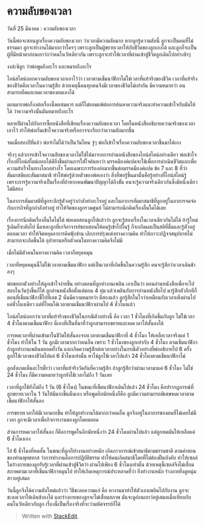 # ความลับของเวลา

วันที่ 25 มีนาคม : ความลับของเวลา

วันนี้พ่อจะสอนลูกเรื่องความลับของเวลา ว่าเวลามีความลับมาก หากลูกรู้ความลับนี้ ลูกจะเป็นคนที่ไม่ธรรมดา ลูกจะทำงานได้มากกว่าใครๆ เพราะลูกเป็นผู้ขยายเวลาให้กับชีวิตของลูกเองได้ และลูกก็จะเป็นผู้ที่มีหน้าตาอ่อนเยาว์กว่าคนในวัยเดียวกัน เพราะลูกจะทำให้เวลาที่ผ่านเข้าสู่ชีวิตลูกเดินไปอย่างช้าๆ

งงล่ะซิลูก ว่าพ่อพูดถึงอะไร และหมายถึงอะไร

ไอน์สไตน์บอกความลับของเวลาเอาไว้ว่า เวลาตามเข็มนาฬิกาไม่ใช่เวลาที่แท้จริงของชีวิต เวลาที่แท้จริงของชีวิตคือเวลาในความรู้สึก ด้วยเหตุนี้คนทุกคนจึงมีเวลาของชีวิตไม่เท่ากัน มีความหมายว่า คนสามารถยืดและหดเวลาของตนเองได้

ตอนแรกพ่อก็งงต่อเรื่องนี้พอสมควร แต่ก็ไม่ยอมแพ้ต่อการค้นหาความจริงและทำความเข้าใจกับมันให้ได้ ว่าความจริงนั้นมันหมายถึงอะไร

หลายปีผ่านไปกับการซื้อหนังสือที่เขียนเรื่องความลับของเวลา โดยในหนังสืออธิบายความจริงของเวลาเอาไว้ ทำให้พ่อเริ่มเข้าใจความจริงหรืออาจจะเรียกว่าความลับมากขึ้น

จนเมื่อสองปีที่แล้ว พ่อจำไม่ได้ว่าเป็นวันไหน จู่ๆ พ่อก็เข้าใจเรื่องความลับของเวลาขึ้นมาได้เอง

จริงๆ แล้วการเข้าใจความลับของเวลาไม่ใช่ได้มาจากการอ่านหนังสือของไอน์สไตน์อย่างเดียว พ่อเข้าใจเรื่องที่ไอน์สไตน์บอกได้ดียิ่งขึ้นผ่านการใส่ใจค้นหาว่า มรรคมีองค์แปดจะใช้เพื่อการดำเนินชีวิตและเพื่อความสำเร็จในทางโลกอย่างไร โดยเฉพาะการร้องอ๋อมากขึ้นต่อมรรคมีองค์แปด ข้อ 7 และ 8 ที่ว่า สัมมาสติและสัมมาสมาธิ ทำให้พ่อรู้ด้วยตัวของพ่อเองว่า สิ่งที่พ่อรู้ขึ้นมานั้นคือรู้อย่างที่ไอน์สไตน์รู้ เพราะการรู้ความจริงเป็นเรื่องที่ถ้าหากคนพัฒนาปัญญาได้ถึงขั้น คนจะรู้ความจริงเดียวกันซึ่งมีหนึ่งเดียว ไม่มีสอง

ในอาการสัมมาสติที่ลูกระลึกรู้ตัวอยู่ว่ากำลังทำอะไรอยู่ และในอาการสัมมาสมาธิที่ลูกอยู่ในอาการจดจ่อกับภารกิจที่ลูกกำลังทำอยู่ ทำให้จิตของลูกรวมศูนย์ ไม่สามารถนึกคิดเรื่องอื่นใดได้เลย

เรื่องการนึกคิดเรื่องอื่นใดไม่ได้ พ่อเคยสอนลูกไปแล้วว่า ลูกจะรู้สองเรื่องในเวลาเดียวกันไม่ได้ ถ้ารู้ใหม่ รู้เดิมก็จะดับไป นี่แหละลูกที่เกจิอาจารย์ชอบสอนให้คนรู้เข้าไปในรู้ ก็จะเกิดผลเป็นสติที่ตื่นและรู้ตัวอยู่ตลอดเวลา ทำให้จิตหยุดอาการคิดฟุ้งซ่าน เลิกการปรุงแต่งทางความคิด ทำให้ภาวะปฏิจจสมุปบาทไม่สามารถจะเกิดขึ้นได้ อุปาทานหรือตัวคนในทางความคิดจึงไม่มี

เมื่อไม่มีตัวคนในทางความคิด เวลาก็หยุดหมุน

เวลาที่หยุดหมุนนี้ไม่ใช่เวลาตามเข็มนาฬิกา แต่เป็นเวลาที่เกิดขึ้นในความรู้สึก คนจะรู้สึกว่าเวลาเดินช้าลงๆ

พ่อขอยกตัวอย่างให้ลูกเข้าใจง่ายขึ้น อย่างตอนที่ลูกทำงานเพลิน เอาเป็นว่า ตอนอ่านหนังสือเพื่อจะไปสอบในวันรุ่งขึ้นก็ได้ ลูกอ่านหนังสือตั้งแต่ตอน 4 ทุ่ม แล้วเพลินกับการอ่านหนังสือไป มารู้สึกตัวอีกทีก็ตอนที่เข็มนาฬิกาชี้ไปที่เลข 2 นั่นมีความหมายว่า ตีสองแล้ว ลูกรู้สึกในใจว่าเหมือนกับเวลาเพิ่งผ่านไปแค่ชั่วโมงเดียว แต่ที่ไหนได้เวลาตามเข็มนาฬิกาผ่านไป 4 ชั่วโมงแล้ว

ไอน์สไตน์บอกว่าเวลาที่แท้จริงของชีวิตในกรณีตัวอย่างนี้ คือ เวลา 1 ชั่วโมงที่เกิดขึ้นกับลูก ไม่ใช่เวลา 4 ชั่วโมงตามเข็มนาฬิกา นี่เองที่เป็นที่มาที่ว่าลูกสามารถขยายและหดเวลาให้สั้นลงได้

การหดเวลาที่ผ่านเข้ามาในชีวิตให้สั้นลงจากเวลาตามเข็มนาฬิกาที่ 4 ชั่วโมง ให้เหลือเวลาจริงแค่ 1 ชั่วโมง ทำให้ใน 1 วัน ลูกมีเวลามากกว่าคนอื่น เพราะ 1 ชั่วโมงของลูกเท่ากับ 4 ชั่วโมง ตามเข็มนาฬิกาถ้าลูกทำงานเพลินตลอดทั้งวัน และเกิดความรู้สึกต่อเวลาอย่างในกรณีตัวอย่างที่พ่ออธิบายไป 6 ครั้ง ลูกก็ใช้เวลาของชีวิตไปแค่ 6 ชั่วโมงเท่านั้น หาใช่ลูกใช้เวลาไปแล้ว 24 ชั่วโมงตามเข็มนาฬิกาไม่

ลูกสังเกตเห็นอะไรมั้ยว่า เวลาที่แท้จริงวัดกันที่ความรู้สึก ถ้าลูกรู้สึกว่าผ่านเวลามาแค่ 6 ชั่วโมง ไม่ใช่ 24 ชั่วโมง ก็มีความหมายว่าลูกยังใช้เวลาไม่ถึง 1 วันเลย

เวลาที่ลูกใช้ยังไม่ถึง 1 วัน \(6 ชั่วโมง\) ในขณะที่เข็มนาฬิกาเดินไปแล้ว 24 ชั่วโมง คือปรากฏการณ์ที่ลูกขยายเวลาใน 1 วันให้มีมากขึ้นนั่นเอง หรือพูดอีกนัยหนึ่งก็คือ ลูกมีความสามารถพิเศษหดเวลาตามเข็มนาฬิกาให้สั้นลง

การขยายเวลาให้มีเวลามากขึ้น ทำให้ลูกทำงานได้มากกว่าคนอื่น ลูกจึงอยู่ในอาการของคนที่ไม่เคยไม่มีเวลา ลูกจะมีเวลาเพื่อกิจการงานของลูกโดยตลอด

ส่วนการหดเวลาให้สั้นลง ก็คือการพูดในอีกนัยหนึ่งว่า 24 ชั่วโมงผ่านไปแล้ว แต่ลูกหดมันให้เหลือแค่ 6 ชั่วโมงเอง

ไอ้ 6 ชั่วโมงที่หดสั้น ในขณะที่ลูกก็ทำงานอย่างหนัก เกิดภาวการณ์เข้าสมาธิตามธรรมชาติ ตามคำสอนของท่านพุทธทาส ว่าการทำงานคือการปฏิบัติธรรม ทำให้คนเกิดสมาธิโดยที่ไม่ต้องฝืนบังคับ ทำให้เซลล์ในร่างกายของลูกรับรู้เวลาที่ผ่านเข้าสู่ชีวิตว่า ผ่านไปเพียง 6 ชั่วโมงเท่านั้น ด้วยเหตุนี้เซลล์จึงไม่เสื่อมสภาพตามเวลาที่เข็มนาฬิกาหมุนไป ทำให้เกิดเหตุการณ์ประหลาดที่ว่า ยิ่งทำงานหนัก ร่างกายยิ่งดูหนุ่มสาวอยู่เสมอ

วันนี้ลูกจึงได้ความลับใหม่แล้วว่า วิธีชะลอความแก่ คือ หางานมาทำให้ตัวเองเพลินไปกับงาน ลูกจะชะลอเวลาให้เดินช้าลงได้ และร่างกายของลูกจะไม่เสื่อมสภาพ มันจะดูอ่อนเยาว์อยู่เสมอเมื่อเทียบกับคนในวัยเดียวกับลูก เรื่องนี้เป็นเรื่องจริงที่จะว่ามหัศจรรย์ก็ได้

> Written with [StackEdit](https://www.facebook.com/Fpmbusinessadvisor/posts/481964378641130/).

